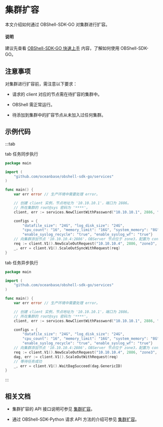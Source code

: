 # 集群扩容

本文介绍如何通过 OBShell-SDK-GO 对集群进行扩容。

<main id="notice" type='explain'>
  <h4>说明</h4>
  <p>建议先查看 <a href='100.quickstart-of-go.md'>OBShell-SDK-GO 快速上手</a> 内容，了解如何使用 OBShell-SDK-GO。</p>
</main>

## 注意事项

对集群进行扩容前，需注意以下要求：

* 请求的 client 对应的节点需在待扩容的集群中。

* OBShell 需正常运行。

* 待添加到集群中的扩容节点从未加入过任何集群。

## 示例代码

:::tab

tab 任务同步执行

```go
package main

import (
    "github.com/oceanbase/obshell-sdk-go/services"
)

func main() {
    var err error // 生产环境中需要处理 error。

    // 创建 client 实例，节点地址为 '10.10.10.1'，端口为 2886。
    // 所在集群的 root@sys 密码为 '****'。
    client, err := services.NewClientWithPassword("10.10.10.1", 2886, "***")

    configs = {
        "datafile_size": "24G", "log_disk_size": "24G",
        "cpu_count": "16", "memory_limit": "16G", "system_memory": "8G",
        "enable_syslog_recycle": "true", "enable_syslog_wf": "true"}
    // 向集群添加节点 '10.10.10.4:2886'，OBServer 节点位于 zone3，配置为 configs。
    req := client.V1().NewScaleOutRequest("10.10.10.4", 2886, "zone3", configs)
    _, err = client.V1().ScaleOutSyncWithRequest(req)
}
```

tab 任务异步执行

```go
package main

import (
    "github.com/oceanbase/obshell-sdk-go/services"
)

func main() {
    var err error // 生产环境中需要处理 error。

    // 创建 client 实例，节点地址为 '10.10.10.1'，端口为 2886。
    // 所在集群的 root@sys 密码为 '****'。
    client, err := services.NewClientWithPassword("10.10.10.1", 2886, "***")

    configs = {
        "datafile_size": "24G", "log_disk_size": "24G",
        "cpu_count": "16", "memory_limit": "16G", "system_memory": "8G",
        "enable_syslog_recycle": "true", "enable_syslog_wf": "true"}
    // 向集群添加节点 '10.10.10.4:2886'，OBServer 节点位于 zone3，配置为 configs。
    req := client.V1().NewScaleOutRequest("10.10.10.4", 2886, "zone3", configs)
    dag, err := client.V1().ScaleOutWithRequest(req)
    // 等待任务成功
    _, err = client.V1().WaitDagSucceed(dag.GenericID)
}
```

:::

## 相关文档

* 集群扩容的 API 接口说明可参见 [集群扩容](../../400.obshell-api-reference/1400.scale-out.md)。

* 通过 OBShell-SDK-Python 请求 API 方法的介绍可参见 [集群扩容](../100.python/1400.scale-out-of-python.md)。
